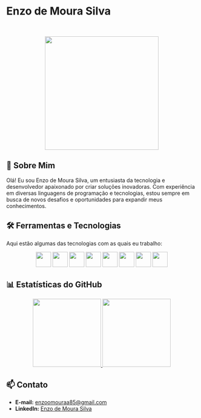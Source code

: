 # Enzo de Moura Silva

</br>

<p align="center">
  <img loading="lazy" src="https://media.giphy.com/media/6lsW1YMkojWrC/giphy.gif" width="300" height="300"/>
</p>

## 🚀 Sobre Mim
Olá! Eu sou Enzo de Moura Silva, um entusiasta da tecnologia e desenvolvedor apaixonado por criar soluções inovadoras. Com experiência em diversas linguagens de programação e tecnologias, estou sempre em busca de novos desafios e oportunidades para expandir meus conhecimentos.

## 🛠 Ferramentas e Tecnologias
Aqui estão algumas das tecnologias com as quais eu trabalho:

<p align="center">
  <img loading="lazy" src="https://cdn.jsdelivr.net/gh/devicons/devicon@latest/icons/html5/html5-original.svg" width="40" height="40" /> 
  <img loading="lazy" src="https://cdn.jsdelivr.net/gh/devicons/devicon@latest/icons/css3/css3-original.svg" width="40" height="40" /> 
  <img loading="lazy" src="https://cdn.jsdelivr.net/gh/devicons/devicon@latest/icons/javascript/javascript-original.svg" width="40" height="40" /> 
  <img loading="lazy" src="https://cdn.jsdelivr.net/gh/devicons/devicon@latest/icons/java/java-original.svg" width="40" height="40" /> 
  <img loading="lazy" src="https://cdn.jsdelivr.net/gh/devicons/devicon@latest/icons/azuresqldatabase/azuresqldatabase-original.svg" width="40" height="40" /> 
  <img loading="lazy" src="https://cdn.jsdelivr.net/gh/devicons/devicon@latest/icons/mysql/mysql-original.svg" width="40" height="40" />
  <img loading="lazy" src="https://cdn.jsdelivr.net/gh/devicons/devicon@latest/icons/mongodb/mongodb-original.svg" width="40" height="40" />
  <img loading="lazy" src="https://cdn.jsdelivr.net/gh/devicons/devicon@latest/icons/oracle/oracle-original.svg" width="40" height="40" />
</p>

## 📊 Estatísticas do GitHub
<div align="center">
  <a href="https://github.com/Enzomoloi">
    <img loading="lazy" height="180em" src="https://github-readme-stats.vercel.app/api/top-langs/?username=Enzomoloi&layout=compact&langs_count=7&theme=algolia"/>
    <img loading="lazy" height="180em" src="https://github-readme-stats.vercel.app/api?username=Enzomoloi&show_icons=true&theme=algolia&include_all_commits=true&count_private=true"/>
  </a>
</div>

## 📫 Contato
- **E-mail:** enzoomouraa85@gmail.com
- **LinkedIn:** [Enzo de Moura Silva](https://www.linkedin.com/in/enzo-de-moura-silva-57b3202a5/)




<!--
**Enzomoloi/Enzomoloi** is a ✨ _special_ ✨ repository because its `README.md` (this file) appears on your GitHub profile.

Here are some ideas to get you started:

- 🔭 I’m currently working on ...
- 🌱 I’m currently learning ...
- 👯 I’m looking to collaborate on ...
- 🤔 I’m looking for help with ...
- 💬 Ask me about ...
- 📫 How to reach me: ...
- 😄 Pronouns: ...
- ⚡ Fun fact: ...
-->

